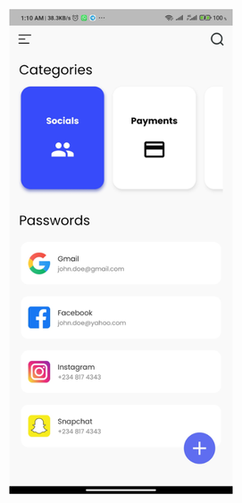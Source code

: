 <img src="https://github.com/daviesesiro/flutter_challenges/blob/master/password_manager/assets/images/password_manger.jpg?raw=true" style="width:400px;"/> 
